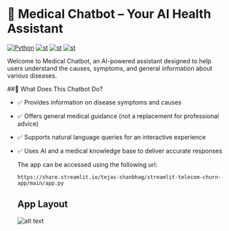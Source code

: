 # 🏥 Medical Chatbot – Your AI Health Assistant

  <a href="https://www.python.org/"><img alt="Python" src="https://img.shields.io/badge/python-3.8-brightgreen?style=flat-square" /></a>
  <a href="https://streamlit.io/"><img alt="st" src="https://img.shields.io/badge/Made with-Streamlit-blueviolet?style=flat-square" /></a>
  <a href="https://pinecone.io/"><img alt="st" src="https://img.shields.io/badge/PineCone-yellow" /></a>
  <a href="https://openai.com/"><img alt="st" src="https://img.shields.io/badge/Openai-GPT4-yellow" /></a>
  
Welcome to Medical Chatbot, an AI-powered assistant designed to help users understand the causes, symptoms, and general information about various diseases.

##🤖 What Does This Chatbot Do?
- ✅ Provides information on disease symptoms and causes
- ✅ Offers general medical guidance (not a replacement for professional advice)
- ✅ Supports natural language queries for an interactive experience
- ✅ Uses AI and a medical knowledge base to deliver accurate responses
  
  The app can be accessed using the following url:
  ```
  https://share.streamlit.io/tejas-shanbhag/streamlit-telecom-churn-app/main/app.py
  ```
  
  ## App Layout
  ![alt text](https://github.com/Tejas-Shanbhag/Medical_Chatbot/tree/main/media/app.png)
  
  
